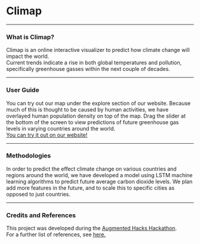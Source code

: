# Climap 
***
### What is Climap?
Climap is an online interactive visualizer to predict how climate change will impact the world.
<br/>
Current trends indicate a rise in both global temperatures and pollution, specifically greenhouse gasses within the next couple of decades.
***
### User Guide
You can try out our map under the explore section of our website.
Because much of this is thought to be caused by human activities, we have overlayed human population density on top of the map.
Drag the slider at the bottom of the screen to view predictions of future greenhouse gas levels in varying countries around the world.
<br/>
[You can try it out on our website!](https://pollution.theglobaltech.org/)
***
### Methodologies
In order to predict the effect climate change on various countries and regions around the world, we have developed a model using LSTM machine learning algorithms to predict future average carbon dioxide levels. We plan add more features in the future, and to scale this to specific cities as opposed to just countries.
***
### Credits and References
This project was developed during the [Augmented Hacks Hackathon](https://www.augmentedhacks.org/).
<br/>
For a further list of references, see [here.](References.md)
